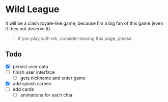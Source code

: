 # Wild League

It will be a clash royale-like game, because I'm a big fan of this game
(even if they not deserve it)

> if you play with mk, consider leaving this page, please.

## Todo
- [x] persist user data
- [ ] finish user interface
  - [ ] gets nickname and enter game
- [x] add splash screen
- [ ] add cards
  - [ ] animations for each char
